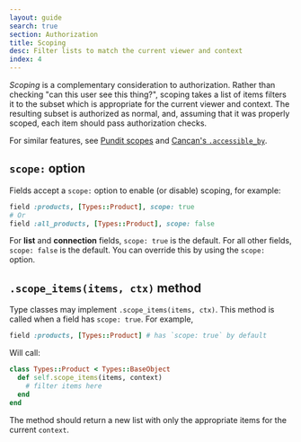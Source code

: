 ```yaml
---
layout: guide
search: true
section: Authorization
title: Scoping
desc: Filter lists to match the current viewer and context
index: 4
---
```



_Scoping_ is a complementary consideration to authorization. Rather than checking "can this user see this thing?", scoping takes a list of items filters it to the subset which is appropriate for the current viewer and context. The resulting subset is authorized as normal, and, assuming that it was properly scoped, each item should pass authorization checks.

For similar features, see [Pundit scopes](https://github.com/varvet/pundit#scopes) and [Cancan's `.accessible_by`](https://github.com/cancancommunity/cancancan/wiki/Fetching-Records).

## `scope:` option

Fields accept a `scope:` option to enable (or disable) scoping, for example:

```ruby
field :products, [Types::Product], scope: true
# Or
field :all_products, [Types::Product], scope: false
```

For __list__ and __connection__ fields, `scope: true` is the default. For all other fields, `scope: false` is the default. You can override this by using the `scope:` option.

## `.scope_items(items, ctx)` method

Type classes may implement `.scope_items(items, ctx)`. This method is called when a field has `scope: true`. For example,

```ruby
field :products, [Types::Product] # has `scope: true` by default
```

Will call:

```ruby
class Types::Product < Types::BaseObject
  def self.scope_items(items, context)
    # filter items here
  end
end
```

The method should return a new list with only the appropriate items for the current `context`.
